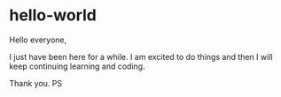 # hello-world
Hello everyone,

I just have been here for a while. I am excited to do things and then I will keep continuing learning and coding.

Thank you.
PS
